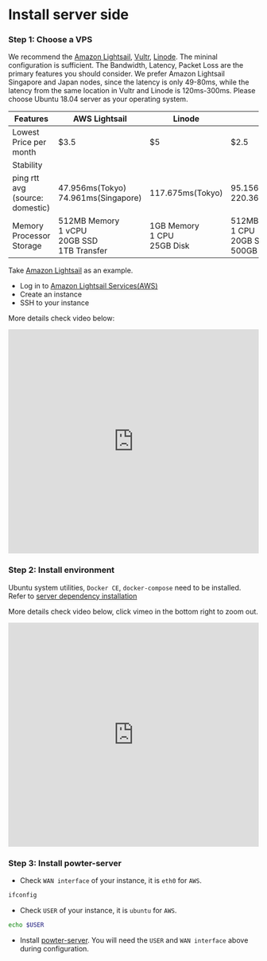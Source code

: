 # Install server side

### Step 1: Choose a VPS
We recommend the [Amazon Lightsail](https://lightsail.aws.amazon.com), [Vultr](https://www.vultr.com/), [Linode](https://www.linode.com/). The mininal configuration is sufficient. The Bandwidth, Latency, Packet Loss are the primary features you should consider. We prefer Amazon Lightsail Singapore and Japan nodes, since the latency is only 49-80ms, while the latency from the same location in Vultr and Linode is 120ms-300ms. Please choose Ubuntu 18.04 server as your operating system. 


|          Features                   | AWS Lightsail                                      | Linode                           | Vultr                                                |
|-------------------------------------|----------------------------------------------------|----------------------------------|------------------------------------------------------|
| Lowest Price per month              | $3.5                                               | $5                               | $2.5                                                 |
| Stability                           |                                                    |                                  |                                                      |
| ping rtt avg<br>(source: domestic)  | 47.956ms(Tokyo)<br>74.961ms(Singapore)             | 117.675ms(Tokyo)                 | 95.156ms(Tokyo)<br>220.360ms(Frankfurt)              |
| Memory Processor Storage            | 512MB Memory<br>1 vCPU<br>20GB SSD<br>1TB Transfer | 1GB Memory<br>1 CPU<br>25GB Disk | 512MB Memory<br>1 CPU<br>20GB SSD<br>500GB Bandwidth |

Take [Amazon Lightsail](https://lightsail.aws.amazon.com) as an example.
* Log in to [Amazon Lightsail Services(AWS)](https://lightsail.aws.amazon.com)
* Create an instance
* SSH to your instance

More details check video below:
<iframe frameborder="0" width="100%" height="450" src="https://www.dailymotion.com/embed/video/x7490i0" allowfullscreen allow="autoplay"></iframe>


### Step 2: Install environment
Ubuntu system utilities, `Docker CE`, `docker-compose` need to be installed. Refer to [server dependency installation](https://hilanderas.github.io/powter-server/en/usage/quickstart/DEPENDENCY.html)

More details check video below, click vimeo in the bottom right to zoom out.
<iframe frameborder="0" width="100%" height="450" src="https://www.dailymotion.com/embed/video/x74pxft" allowfullscreen allow="autoplay"></iframe>

### Step 3: Install powter-server
* Check `WAN interface` of your instance, it is `eth0` for `AWS`.
```bash
ifconfig
```
* Check `USER` of your instance, it is `ubuntu` for `AWS`.
```bash
echo $USER
``` 
* Install [powter-server](https://hilanderas.github.io/powter-server/en/usage/quickstart/INSTALL.html). You will need the `USER` and `WAN interface` above during configuration.
